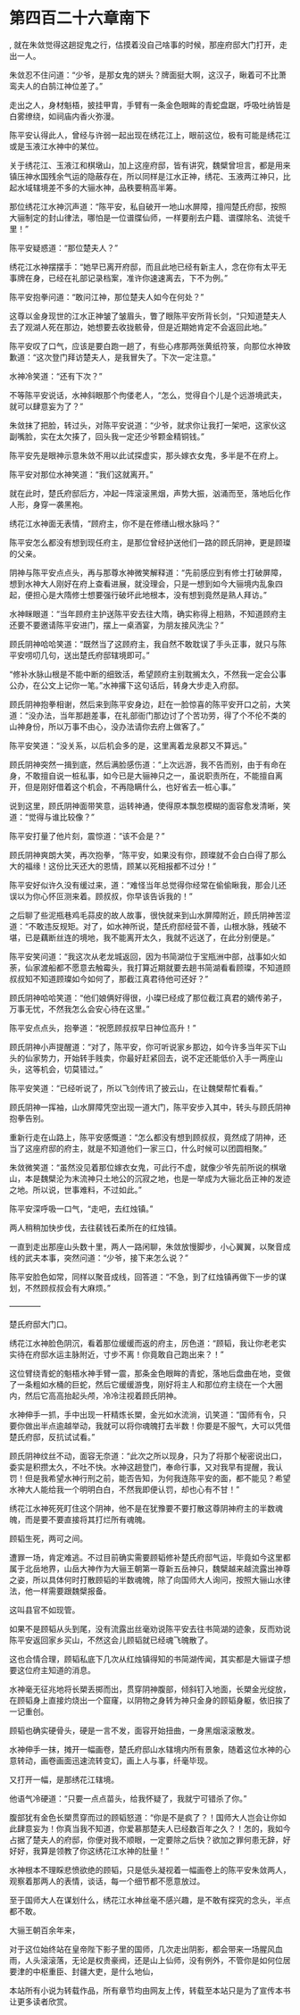 # 第四百二十六章南下
,  就在朱敛觉得这趟捉鬼之行，估摸着没自己啥事的时候，那座府邸大门打开，走出一人。
   朱敛忍不住问道：“少爷，是那女鬼的姘头？牌面挺大啊，这汉子，瞅着可不比萧鸾夫人的白鹄江神位差了。”
   走出之人，身材魁梧，披挂甲胄，手臂有一条金色眼眸的青蛇盘踞，呼吸吐纳皆是白雾缭绕，如祠庙内香火弥漫。
   陈平安认得此人，曾经与许弱一起出现在绣花江上，眼前这位，极有可能是绣花江或是玉液江水神中的某位。
   关于绣花江、玉液江和棋墩山，加上这座府邸，皆有讲究，魏檗曾坦言，都是用来镇压神水国残余气运的隐蔽存在，所以同样是江水正神，绣花、玉液两江神只，比起水域辖境差不多的大骊水神，品秩要稍高半筹。
   那位绣花江水神沉声道：“陈平安，私自破开一地山水屏障，擅闯楚氏府邸，按照大骊制定的封山律法，哪怕是一位谱牒仙师，一样要削去户籍、谱牒除名、流徙千里！”
   陈平安疑惑道：“那位楚夫人？”
   绣花江水神摆摆手：“她早已离开府邸，而且此地已经有新主人，念在你有太平无事牌在身，已经在礼部记录档案，准许你速速离去，下不为例。”
   陈平安抱拳问道：“敢问江神，那位楚夫人如今在何处？”
   这尊以金身现世的江水正神皱了皱眉头，瞥了眼陈平安所背长剑，“只知道楚夫人去了观湖人死在那边，她想要去收拢骸骨，但是近期她肯定不会返回此地。”
   陈平安叹了口气，应该是要白跑一趟了，有些心疼那两张黄纸符箓，向那位水神致歉道：“这次登门拜访楚夫人，是我冒失了。下次一定注意。”
   水神冷笑道：“还有下次？”
   不等陈平安说话，水神斜眼那个佝偻老人，“怎么，觉得自个儿是个远游境武夫，就可以肆意妄为了？”
   朱敛抹了把脸，转过头，对陈平安说道：“少爷，就求你让我打一架吧，这家伙这副嘴脸，实在太欠揍了，回头我一定还少爷颗金精铜钱。”
   陈平安先是眼神示意朱敛不用以此试探虚实，那头嫁衣女鬼，多半是不在府上。
   陈平安对那位水神笑道：“我们这就离开。”
   就在此时，楚氏府邸后方，冲起一阵滚滚黑烟，声势大振，汹涌而至，落地后化作人形，身穿一袭黑袍。
   绣花江水神面无表情，“顾府主，你不是在修缮山根水脉吗？”
   陈平安怎么都没有想到现任府主，是那位曾经护送他们一路的顾氏阴神，更是顾璨的父亲。
   阴神与陈平安点点头，再与那尊水神微笑解释道：“先前感应到有修士打破屏障，想到水神大人刚好在府上查看进展，就没理会，只是一想到如今大骊境内乱象四起，便担心是大隋修士想要强行破坏此地根本，没有想到竟然是熟人拜访。”
   水神眯眼道：“当年顾府主护送陈平安去往大隋，确实称得上相熟，不知道顾府主还要不要邀请陈平安进门，摆上一桌酒宴，为朋友接风洗尘？”
   顾氏阴神哈哈笑道：“既然当了这顾府主，我自然不敢耽误了手头正事，就只与陈平安唠叨几句，送出楚氏府邸辖境即可。”
   “修补水脉山根是不能中断的细致活，希望顾府主别耽搁太久，不然我一定会公事公办，在公文上记你一笔。”水神撂下这句话后，转身大步走入府邸。
   顾氏阴神抱拳相谢，然后来到陈平安身边，赶在一脸惊喜的陈平安开口之前，大笑道：“没办法，当年那趟差事，在礼部衙门那边讨了个苦功劳，得了个不伦不类的山神身份，所以万事不由心，没办法请你去府上做客了。”
   陈平安笑道：“没关系，以后机会多的是，这里离着龙泉郡又不算远。”
   顾氏阴神突然一揖到底，然后满脸感伤道：“上次远游，我不告而别，由于有命在身，不敢擅自说一桩私事，如今已是大骊神只之一，虽说职责所在，不能擅自离开，但是刚好借着这个机会，不再隐瞒什么，也好省去一桩心事。”
   说到这里，顾氏阴神面带笑意，运转神通，使得原本飘忽模糊的面容愈发清晰，笑道：“觉得与谁比较像？”
   陈平安打量了他片刻，震惊道：“该不会是？”
   顾氏阴神爽朗大笑，再次抱拳，“陈平安，如果没有你，顾璨就不会白白得了那么大的福缘！这份比天还大的恩情，顾某以死相报都不过分！”
   陈平安好似许久没有缓过来，道：“难怪当年总觉得你经常在偷偷瞅我，那会儿还误以为你心怀叵测来着。顾叔叔，你早该告诉我的！”
   之后聊了些泥瓶巷鸡毛蒜皮的故人故事，很快就来到山水屏障附近，顾氏阴神苦涩道：“不敢违反规矩。对了，如水神所说，楚氏府邸经营不善，山根水脉，残破不堪，已是藕断丝连的境地，我不能离开太久，我就不远送了，在此分别便是。”
   陈平安笑问道：“我这次从老龙城返回，因为书简湖位于宝瓶洲中部，战事如火如荼，仙家渡船都不愿意去触霉头，我打算近期就要去趟书简湖看看顾璨，不知道顾叔叔知不知道顾璨如今如何了，那截江真君待他可还好？”
   顾氏阴神哈哈笑道：“他们娘俩好得很，小璨已经成了那位截江真君的嫡传弟子，万事无忧，不然我怎么会安心待在这里。”
   陈平安点点头，抱拳道：“祝愿顾叔叔早日神位高升！”
   顾氏阴神小声提醒道：“对了，陈平安，你可听说家乡那边，如今许多当年买下山头的仙家势力，开始转手贱卖，你最好赶紧回去，说不定还能低价入手一两座山头，这等机会，切莫错过。”
   陈平安笑道：“已经听说了，所以飞剑传讯了披云山，在让魏檗帮忙看看。”
   顾氏阴神一挥袖，山水屏障凭空出现一道大门，陈平安步入其中，转头与顾氏阴神抱拳告别。
   重新行走在山路上，陈平安感慨道：“怎么都没有想到顾叔叔，竟然成了阴神，还当了这座府邸的府主，就是不知道他们一家三口，什么时候可以团圆相聚。”
   朱敛微笑道：“虽然没见着那位嫁衣女鬼，可此行不虚，就像少爷先前所说的棋墩山，本是魏檗沦为末流神只土地公的沉寂之地，也是一举成为大骊北岳正神的发迹之地。所以说，世事难料，不过如此。”
   陈平安深呼吸一口气，“走吧，去红烛镇。”
   两人稍稍加快步伐，去往裴钱石柔所在的红烛镇。
   一直到走出那座山头数十里，两人一路闲聊，朱敛放慢脚步，小心翼翼，以聚音成线的武夫本事，突然问道：“少爷，接下来怎么说？”
   陈平安脸色如常，同样以聚音成线，回答道：“不急，到了红烛镇再做下一步的谋划，不然顾叔叔会有大麻烦。”
   ————
   楚氏府邸大门口。
   绣花江水神脸色阴沉，看着那位缓缓而返的府主，厉色道：“顾韬，我让你老老实实待在府邸水运主脉附近，寸步不离！你竟敢自己跑出来？！”
   这位臂绕青蛇的魁梧水神手臂一震，那条金色眼眸的青蛇，落地后盘曲在地，变做了一条粗如水桶的巨蛇，然后它缓缓游曳，刚好将主人和那位府主绕在一个大圈内，然后它高高抬起头颅，冷冷注视着顾氏阴神。
   水神伸手一抓，手中出现一杆精炼长槊，金光如水流淌，讥笑道：“国师有令，只要你做出半点逾越举动，我就可以将你魂魄打去半数！你要是不服气，大可以凭借楚氏府邸，反抗试试看。”
   顾氏阴神纹丝不动，面容无奈道：“此次之所以现身，只为了将那个秘密说出口，委实是积攒太久，不吐不快。水神这趟登门，奉命行事，又对我早有提醒，我认罚！但是我希望水神行刑之前，能否告知，为何我连陈平安的面，都不能见？希望水神大人能给我一个明明白白，不然我即便认罚，却也心有不甘！”
   绣花江水神死死盯住这个阴神，他不是在犹豫要不要打散这尊阴神府主的半数魂魄，而是要不要直接将其打烂所有魂魄。
   顾韬生死，两可之间。
   遭罪一场，肯定难逃。不过目前确实需要顾韬修补楚氏府邸气运，毕竟如今这里都属于北岳地界，山岳大神作为大骊王朝第一尊新五岳神只，魏檗越来越流露出神尊之姿，所以具体何时打散顾韬的半数魂魄，除了向国师大人询问，按照大骊山水律法，他一样需要跟魏檗报备。
   这叫县官不如现管。
   如果不是顾韬从头到尾，没有流露出丝毫劝说陈平安去往书简湖的迹象，反而劝说陈平安返回家乡买山，不然这会儿顾韬就已经魂飞魄散了。
   这也合情合理，顾韬私底下几次从红烛镇得知的书简湖传闻，其实都是大骊谍子想要这位府主知道的消息。
   水神毫无征兆地将长槊丢掷而出，贯穿阴神腹部，倾斜钉入地面，长槊金光绽放，在顾韬身上直接灼烧出一个窟窿，以阴物之身转为神只金身的顾韬身躯，依旧挨了一记重创。
   顾韬也确实硬骨头，硬是一言不发，面容开始扭曲，一身黑烟滚滚散发。
   水神伸手一抹，摊开一幅画卷，楚氏府邸山水辖境内所有景象，随着这位水神的心意转动，画卷画面迅速流转变幻，画上人与事，纤毫毕现。
   又打开一幅，是那绣花江辖境。
   他语气冷硬道：“只要一点点苗头，给我怀疑了，我就宁可错杀了你。”
   腹部犹有金色长槊贯穿而过的顾韬怒道：“你是不是疯了？！国师大人岂会让你如此肆意妄为！你真当我不知道，你爱慕那楚夫人已经数百年之久？！怎的，我如今占据了楚夫人的府邸，你便对我不顺眼，一定要除之后快？欲加之罪何患无辞，好好好，我算是领教了你这绣花江水神的肚量！”
   水神根本不理睬悲愤欲绝的顾韬，只是低头凝视着一幅画卷上的陈平安朱敛两人，观察着那两人的表情，谈话，每一个细节都不愿意放过。
   至于国师大人在谋划什么，绣花江水神丝毫不感兴趣，是不敢有探究的念头，半点都不敢。
   大骊王朝百余年来，
   对于这位始终站在皇帝陛下影子里的国师，几次走出阴影，都会带来一场腥风血雨，人头滚滚落，无论是权贵豪阀，还是山上仙师，没有例外，不管你是如何位居要津的中枢重臣、封疆大吏，是什么地仙，
  本站所有小说为转载作品，所有章节均由网友上传，转载至本站只是为了宣传本书让更多读者欣赏。
